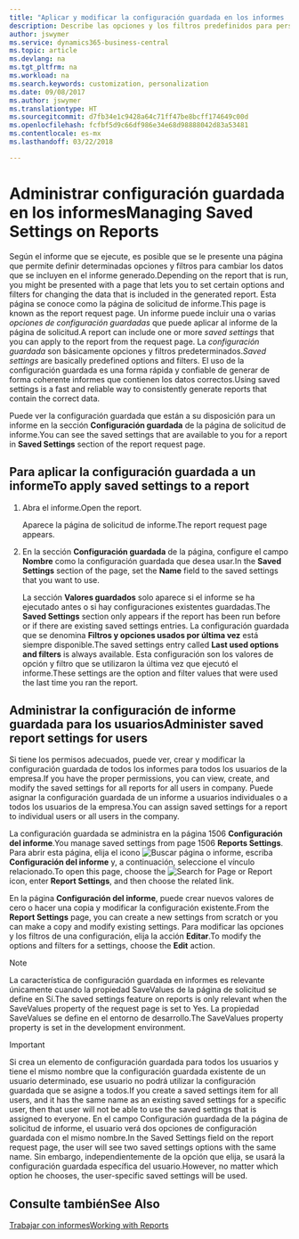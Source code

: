 ```yaml
---
title: "Aplicar y modificar la configuración guardada en los informes | Documentos de Microsoft"
description: Describe las opciones y los filtros predefinidos para personalizar un informe y para generar los datos correctos.
author: jswymer
ms.service: dynamics365-business-central
ms.topic: article
ms.devlang: na
ms.tgt_pltfrm: na
ms.workload: na
ms.search.keywords: customization, personalization
ms.date: 09/08/2017
ms.author: jswymer
ms.translationtype: HT
ms.sourcegitcommit: d7fb34e1c9428a64c71ff47be8bcff174649c00d
ms.openlocfilehash: fcfbf5d9c66df986e34e68d98888042d83a53481
ms.contentlocale: es-mx
ms.lasthandoff: 03/22/2018

---
```

# <a name="managing-saved-settings-on-reports"></a><span data-ttu-id="edf99-103">Administrar configuración guardada en los informes</span><span class="sxs-lookup"><span data-stu-id="edf99-103">Managing Saved Settings on Reports</span></span>
<span data-ttu-id="edf99-104">Según el informe que se ejecute, es posible que se le presente una página que permite definir determinadas opciones y filtros para cambiar los datos que se incluyen en el informe generado.</span><span class="sxs-lookup"><span data-stu-id="edf99-104">Depending on the report that is run, you might be presented with a page that lets you to set certain options and filters for changing the data that is included in the generated report.</span></span> <span data-ttu-id="edf99-105">Esta página se conoce como la página de solicitud de informe.</span><span class="sxs-lookup"><span data-stu-id="edf99-105">This page is known as the report request page.</span></span> <span data-ttu-id="edf99-106">Un informe puede incluir una o varias *opciones de configuración guardadas* que puede aplicar al informe de la página de solicitud.</span><span class="sxs-lookup"><span data-stu-id="edf99-106">A report can include one or more *saved settings* that you can apply to the report from the request page.</span></span> <span data-ttu-id="edf99-107">La *configuración guardada* son básicamente opciones y filtros predeterminados.</span><span class="sxs-lookup"><span data-stu-id="edf99-107">*Saved settings* are basically predefined options and filters.</span></span> <span data-ttu-id="edf99-108">El uso de la configuración guardada es una forma rápida y confiable de generar de forma coherente informes que contienen los datos correctos.</span><span class="sxs-lookup"><span data-stu-id="edf99-108">Using saved settings is a fast and reliable way to consistently generate reports that contain the correct data.</span></span>

<span data-ttu-id="edf99-109">Puede ver la configuración guardada que están a su disposición para un informe en la sección **Configuración guardada** de la página de solicitud de informe.</span><span class="sxs-lookup"><span data-stu-id="edf99-109">You can see the saved settings that are available to you for a report in **Saved Settings** section of the report request page.</span></span>  

## <a name="to-apply-saved-settings-to-a-report"></a><span data-ttu-id="edf99-110">Para aplicar la configuración guardada a un informe</span><span class="sxs-lookup"><span data-stu-id="edf99-110">To apply saved settings to a report</span></span>
1. <span data-ttu-id="edf99-111">Abra el informe.</span><span class="sxs-lookup"><span data-stu-id="edf99-111">Open the report.</span></span>

   <span data-ttu-id="edf99-112">Aparece la página de solicitud de informe.</span><span class="sxs-lookup"><span data-stu-id="edf99-112">The report request page appears.</span></span>    
2. <span data-ttu-id="edf99-113">En la sección **Configuración guardada** de la página, configure el campo **Nombre** como la configuración guardada que desea usar.</span><span class="sxs-lookup"><span data-stu-id="edf99-113">In the **Saved Settings** section of the page, set the **Name** field  to the saved settings that you want to use.</span></span>

   <span data-ttu-id="edf99-114">La sección **Valores guardados** solo aparece si el informe se ha ejecutado antes o si hay configuraciones existentes guardadas.</span><span class="sxs-lookup"><span data-stu-id="edf99-114">The **Saved Settings** section only appears if the report has been run before or if there are existing saved settings entries.</span></span> <span data-ttu-id="edf99-115">La configuración guardada que se denomina **Filtros y opciones usados por última vez** está siempre disponible.</span><span class="sxs-lookup"><span data-stu-id="edf99-115">The saved settings entry called **Last used options and filters** is always available.</span></span> <span data-ttu-id="edf99-116">Esta configuración son los valores de opción y filtro que se utilizaron la última vez que ejecutó el informe.</span><span class="sxs-lookup"><span data-stu-id="edf99-116">These settings are the option and filter values that were used the last time you ran the report.</span></span>

## <a name="administer-saved-report-settings-for-users"></a><span data-ttu-id="edf99-117">Administrar la configuración de informe guardada para los usuarios</span><span class="sxs-lookup"><span data-stu-id="edf99-117">Administer saved report settings for users</span></span>
<span data-ttu-id="edf99-118">Si tiene los permisos adecuados, puede ver, crear y modificar la configuración guardada de todos los informes para todos los usuarios de la empresa.</span><span class="sxs-lookup"><span data-stu-id="edf99-118">If you have the proper permissions, you can view, create, and modify the saved settings for all reports for all users in company.</span></span> <span data-ttu-id="edf99-119">Puede asignar la configuración guardada de un informe a usuarios individuales o a todos los usuarios de la empresa.</span><span class="sxs-lookup"><span data-stu-id="edf99-119">You can assign saved settings for a report to individual users or all users in the company.</span></span>

<span data-ttu-id="edf99-120">La configuración guardada se administra en la página 1506 **Configuración del informe**.</span><span class="sxs-lookup"><span data-stu-id="edf99-120">You manage saved settings from page 1506 **Reports Settings**.</span></span> <span data-ttu-id="edf99-121">Para abrir esta página, elija el icono ![Buscar página o informe](media/ui-search/search_small.png "icono Buscar página o informe"), escriba **Configuración del informe** y, a continuación, seleccione el vínculo relacionado.</span><span class="sxs-lookup"><span data-stu-id="edf99-121">To open this page, choose the ![Search for Page or Report](media/ui-search/search_small.png "Search for Page or Report icon") icon, enter **Report Settings**, and then choose the related link.</span></span>

<span data-ttu-id="edf99-122">En la página **Configuración del informe**, puede crear nuevos valores de cero o hacer una copia y modificar la configuración existente.</span><span class="sxs-lookup"><span data-stu-id="edf99-122">From the **Report Settings** page, you can create a new settings from scratch or you can make a copy and modify existing settings.</span></span> <span data-ttu-id="edf99-123">Para modificar las opciones y los filtros de una configuración, elija la acción **Editar**.</span><span class="sxs-lookup"><span data-stu-id="edf99-123">To modify the options and filters for a settings, choose the **Edit** action.</span></span>

> [!NOTE]
> <span data-ttu-id="edf99-124">La característica de configuración guardada en informes es relevante únicamente cuando la propiedad SaveValues de la página de solicitud se define en Sí.</span><span class="sxs-lookup"><span data-stu-id="edf99-124">The saved settings feature on reports is only relevant when the SaveValues property of the request page is set to Yes.</span></span> <span data-ttu-id="edf99-125">La propiedad SaveValues se define en el entorno de desarrollo.</span><span class="sxs-lookup"><span data-stu-id="edf99-125">The SaveValues property property is set in the development environment.</span></span>  

> [!Important]
> <span data-ttu-id="edf99-126">Si crea un elemento de configuración guardada para todos los usuarios y tiene el mismo nombre que la configuración guardada existente de un usuario determinado, ese usuario no podrá utilizar la configuración guardada que se asigne a todos.</span><span class="sxs-lookup"><span data-stu-id="edf99-126">If you create a saved settings item for all users, and it has the same name as an existing saved settings for a specific user, then that user will not be able to use the saved settings that is assigned to everyone.</span></span>  <span data-ttu-id="edf99-127">En el campo Configuración guardada de la página de solicitud de informe, el usuario verá dos opciones de configuración guardada con el mismo nombre.</span><span class="sxs-lookup"><span data-stu-id="edf99-127">In the Saved Settings field on the report request page, the user will see two saved settings options with the same name.</span></span> <span data-ttu-id="edf99-128">Sin embargo, independientemente de la opción que elija, se usará la configuración guardada específica del usuario.</span><span class="sxs-lookup"><span data-stu-id="edf99-128">However, no matter which option he chooses, the user-specific saved settings will be used.</span></span>

## <a name="see-also"></a><span data-ttu-id="edf99-129">Consulte también</span><span class="sxs-lookup"><span data-stu-id="edf99-129">See Also</span></span>
[<span data-ttu-id="edf99-130">Trabajar con informes</span><span class="sxs-lookup"><span data-stu-id="edf99-130">Working with Reports</span></span>](ui-work-report.md)  

